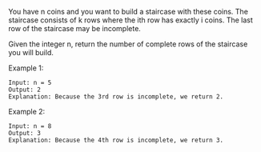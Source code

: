 You have n coins and you want to build a staircase with these coins. The staircase consists of k rows where the ith row has exactly i coins. The last row of the staircase may be incomplete.

Given the integer n, return the number of complete rows of the staircase you will build.

Example 1:

    Input: n = 5
    Output: 2
    Explanation: Because the 3rd row is incomplete, we return 2.

Example 2:

    Input: n = 8
    Output: 3
    Explanation: Because the 4th row is incomplete, we return 3.
